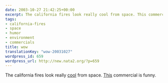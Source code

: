 ```yaml
---
date: 2003-10-27 21:42:25+00:00
excerpt: The california fires look really cool from space. This commercial is funny.
tags:
- california-fires
- space
- humor
- environment
- commercials
title: wow
translationKey: "wow-20031027"
wordpress_id: 659
wordpress_url: http://new.nata2.org/?p=659
---
```


The california fires look really <A href="http://www.osei.noaa.gov/OSEIiod.html">cool</a> from space. <a href="http://www.boardsmag.com/screeningroom/commercials/812/">This</a> commercial is funny.